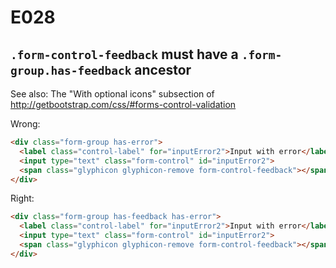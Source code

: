 # E028
## `.form-control-feedback` must have a `.form-group.has-feedback` ancestor

See also: The "With optional icons" subsection of http://getbootstrap.com/css/#forms-control-validation

Wrong:
```html
<div class="form-group has-error">
  <label class="control-label" for="inputError2">Input with error</label>
  <input type="text" class="form-control" id="inputError2">
  <span class="glyphicon glyphicon-remove form-control-feedback"></span>
</div>
```

Right:
```html
<div class="form-group has-feedback has-error">
  <label class="control-label" for="inputError2">Input with error</label>
  <input type="text" class="form-control" id="inputError2">
  <span class="glyphicon glyphicon-remove form-control-feedback"></span>
</div>
```